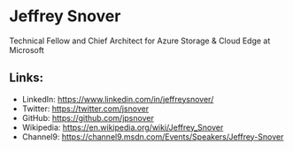 # Jeffrey Snover

Technical Fellow and Chief Architect for Azure Storage & Cloud Edge at Microsoft

## Links:
- LinkedIn: https://www.linkedin.com/in/jeffreysnover/
- Twitter: https://twitter.com/jsnover
- GitHub: https://github.com/jpsnover
- Wikipedia: https://en.wikipedia.org/wiki/Jeffrey_Snover
- Channel9: https://channel9.msdn.com/Events/Speakers/Jeffrey-Snover
